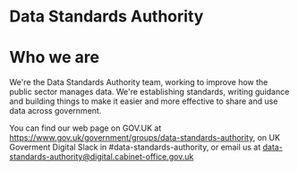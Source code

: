 # Data Standards Authority

# Who we are
We're the Data Standards Authority team, working to improve how the public sector manages data. We're establishing standards, writing guidance and building things to make it easier and more effective to share and use data across government. 

You can find our web page on GOV.UK at https://www.gov.uk/government/groups/data-standards-authority, on UK Goverment Digital Slack in #data-standards-authority, or email us at data-standards-authority@digital.cabinet-office.gov.uk

